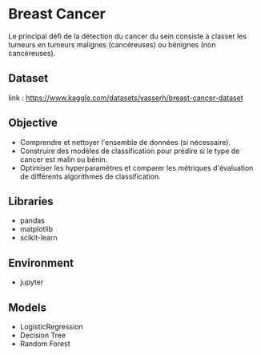 # Breast Cancer
Le principal défi de la détection du cancer du sein consiste à classer les tumeurs en tumeurs malignes (cancéreuses) ou bénignes (non cancéreuses). 
## Dataset

link : https://www.kaggle.com/datasets/yasserh/breast-cancer-dataset

## Objective 
+ Comprendre et nettoyer l'ensemble de données (si nécessaire).
+ Construire des modèles de classification pour prédire si le type de cancer est malin ou bénin.
+ Optimiser les hyperparamètres et comparer les métriques d'évaluation de différents algorithmes de classification.


## Libraries

+ pandas
+ matplotlib
+ scikit-learn

## Environment
+ jupyter

## Models
+ LogisticRegression
+ Decision Tree
+ Random Forest
